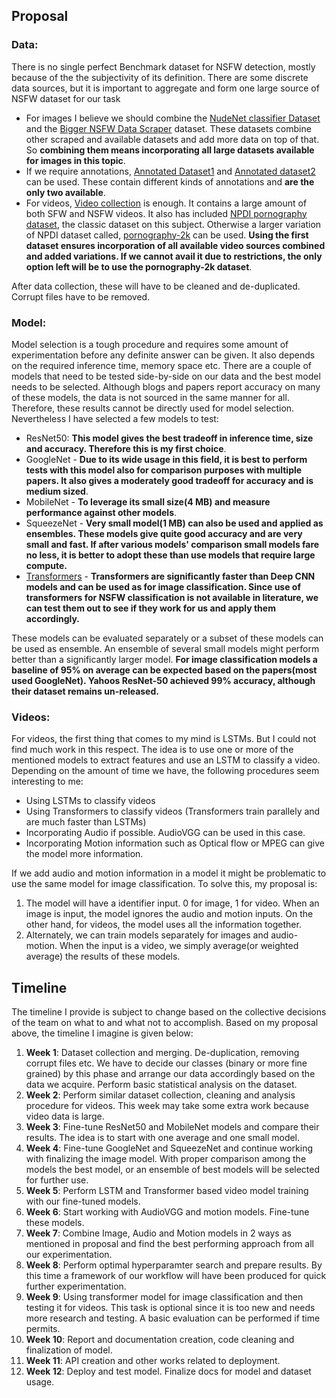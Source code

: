 ## Proposal

### Data: 
There is no single perfect Benchmark dataset for NSFW detection, mostly because of the the subjectivity of its definition. There are some discrete data sources, but it is important to aggregate and form one large source of NSFW dataset for our task

- For images I believe we should combine the [NudeNet classifier Dataset](https://archive.org/details/NudeNet_classifier_dataset_v1) and the [Bigger NSFW Data Scraper](https://github.com/EBazarov/nsfw_data_source_urls) dataset. These datasets combine other scraped and available datasets and add more data on top of that. So **combining them means incorporating all large datasets available for images in this topic**.
- If we require annotations, [Annotated Dataset1](https://www.researchgate.net/publication/312241188_Pornographic_image_recognition_by_strongly-supervised_deep_multiple_instance_learning) and [Annotated dataset2](https://arxiv.org/abs/1902.03771) can be used. These contain different kinds of annotations and **are the only two available**. 
- For videos, [Video collection](https://www.researchgate.net/publication/336430665_A_baseline_for_NSFW_video_detection_in_e-learning_environments) is enough. It contains a large amount of both SFW and NSFW videos. It also has included [NPDI pornography dataset](https://sites.google.com/site/pornographydatabase/), the classic dataset on this subject. Otherwise a larger variation of NPDI dataset called, [pornography-2k](https://danielmoreira.github.io/publication/2016_fsi/paper.pdf) can be used. **Using the first dataset ensures incorporation of all available video sources combined and added variations. If we cannot avail it due to restrictions, the only option left will be to use the pornography-2k dataset**.

After data collection, these will have to be cleaned and de-duplicated. Corrupt files have to be removed.

### Model:
Model selection is a tough procedure and requires some amount of experimentation before any definite answer can be given. It also depends on the required inference time, memory space etc. There are a couple of models that need to be tested side-by-side on our data and the best model needs to be selected. Although blogs and papers report accuracy on many of these models, the data is not sourced in the same manner for all. Therefore, these results cannot be directly used for model selection. Nevertheless I have selected a few models to test:

- ResNet50: **This model gives the best tradeoff in inference time, size and accuracy. Therefore this is my first choice**.
- GoogleNet - **Due to its wide usage in this field, it is best to perform tests with this model also for comparison purposes with multiple papers. It also gives a moderately good tradeoff for accuracy and is medium sized**.
- MobileNet - **To leverage its small size(4 MB) and measure performance against other models**.
- SqueezeNet - **Very small model(1 MB) can also be used and applied as ensembles. These models give quite good accuracy and are very small and fast. If after various models' comparison small models fare no less, it is better to adopt these than use models that require large compute.** 
- [Transformers](https://openreview.net/pdf?id=YicbFdNTTy) - **Transformers are significantly faster than Deep CNN models and can be used as for image classification. Since use of transformers for NSFW classification is not available in literature, we can test them out to see if they work for us and apply them accordingly.**

These models can be evaluated separately or a subset of these models can be used as ensemble. An ensemble of several small models might perform better than a significantly larger model. **For image classification models a baseline of 95% on average can be expected based on the papers(most used GoogleNet). Yahoos ResNet-50 achieved 99% accuracy, although their dataset remains un-released.**

### Videos:
For videos, the first thing that comes to my mind is LSTMs. But I could not find much work in this respect. The idea is to use one or more  of the mentioned models to extract features and use an LSTM to classify a video. Depending on the amount of time we have, the following procedures seem interesting to me:
- Using LSTMs to classify videos
- Using Transformers to classify videos (Transformers train parallely and are much faster than LSTMs)
- Incorporating Audio if possible. AudioVGG can be used in this case.
- Incorporating Motion information such as Optical flow or MPEG can give the model more information.

If we add audio and motion information in a model it might be problematic to use the same model for image classification. To solve this, my proposal is:

1. The model will have a identifier input. 0 for image, 1 for video. When an image is input, the model ignores the audio and motion inputs. On the other hand, for videos, the model uses all the information together.
2. Alternately, we can train models separately for images and audio-motion. When the input is a video, we simply average(or weighted average) the results of these models.


## Timeline

The timeline I provide is subject to change based on the collective decisions of the team on what to and what not to accomplish. Based on my proposal above, the timeline I imagine is given below:

1. **Week 1**: Dataset collection and merging. De-duplication, removing corrupt files etc. We have to decide our classes (binary or more fine grained) by this phase and arrange our data accordingly based on the data we acquire. Perform basic statistical analysis on the dataset.
2. **Week 2**: Perform similar dataset collection, cleaning and analysis procedure for videos. This week may take some extra work because video data is large.
3. **Week 3**: Fine-tune ResNet50 and MobileNet models and compare their results. The idea is to start with one average and one small model.
4. **Week 4**: Fine-tune GoogleNet and SqueezeNet and continue working with finalizing the image model. With proper comparison among the models the best model, or an ensemble of best models will be selected for further use.
5. **Week 5**: Perform LSTM and Transformer based video model training with our fine-tuned models.
6. **Week 6**: Start working with AudioVGG and motion models. Fine-tune these models.
7. **Week 7**: Combine Image, Audio and Motion models in 2 ways as mentioned in proposal and find the best performing approach from all our experimentation.
8. **Week 8**: Perform optimal hyperparamter search and prepare results. By this time a framework of our workflow will have been produced for quick further experimentation. 
9. **Week 9**: Using transformer model for image classification and then testing it for videos. This task is optional since it is too new and needs more research and testing. A basic evaluation can be performed if time permits.
10. **Week 10**: Report and documentation creation, code cleaning and finalization of model.
11. **Week 11**: API creation and other works related to deployment.
12. **Week 12**: Deploy and test model. Finalize docs for model and dataset usage.
